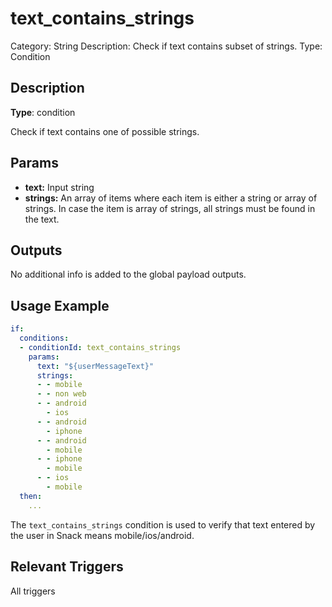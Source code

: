 # text_contains_strings

Category: String
Description: Check if text contains subset of strings.
Type: Condition

## Description

**Type**: condition

Check if text contains one of possible strings.

## Params

- **text:** Input string
- **strings:** An array of items where each item is either a string or array of strings. In case the item is array of strings, all strings must be found in the text.

## Outputs

No additional info is added to the global payload outputs.

## Usage Example

```yaml
if:
  conditions:
  - conditionId: text_contains_strings
    params:
      text: "${userMessageText}"
      strings:
      - - mobile
      - - non web
      - - android
        - ios
      - - android
        - iphone
      - - android
        - mobile
      - - iphone
        - mobile
      - - ios
        - mobile
  then:
    ...
```

The `text_contains_strings` condition is used to verify that text entered by the user in Snack means mobile/ios/android.

## Relevant Triggers

All triggers

